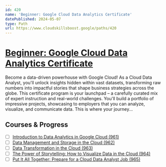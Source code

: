 ```yaml
---
id: 420
name: 'Beginner: Google Cloud Data Analytics Certificate'
datePublished: 2024-05-07
type: Path
url: https://www.cloudskillsboost.google/paths/420
---
```


# [Beginner: Google Cloud Data Analytics Certificate](https://www.cloudskillsboost.google/paths/420)

Become a data-driven powerhouse with Google Cloud! As a Cloud Data Analyst, you'll unlock insights hidden within vast datasets, transforming raw numbers into impactful stories that shape business strategies across the globe. This certificate program is your launchpad – a carefully curated mix of expert instruction and real-world challenges. You'll build a portfolio of impressive projects, showcasing to employers that you can analyze, visualize, and communicate data. This is where your journey...

## Courses & Progress

- [ ] [Introduction to Data Analytics in Google Cloud (961)](../courses/Introduction-to-Data-Analytics-in-Google-Cloud.md)
- [ ] [Data Management and Storage in the Cloud (962)](../courses/Data-Management-and-Storage-in-the-Cloud.md)
- [ ] [Data Transformation in the Cloud (963)](../courses/Data-Transformation-in-the-Cloud.md)
- [ ] [The Power of Storytelling: How to Visualize Data in the Cloud (964)](../courses/The-Power-of-Storytelling-How-to-Visualize-Data-in-the-Cloud.md)
- [ ] [Put It All Together: Prepare for a Cloud Data Analyst Job (965)](../courses/Put-It-All-Together-Prepare-for-a-Cloud-Data-Analyst-Job.md)
